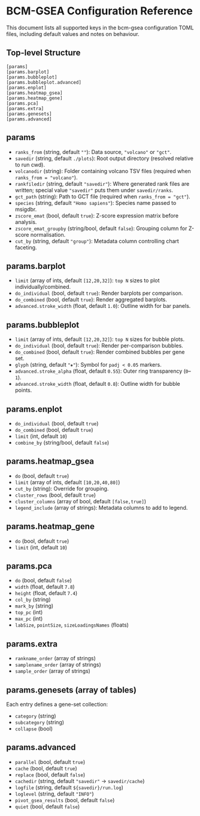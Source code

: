 # BCM-GSEA Configuration Reference

This document lists all supported keys in the bcm-gsea configuration TOML files, including default values and notes on behaviour.

## Top-level Structure

```
[params]
[params.barplot]
[params.bubbleplot]
[params.bubbleplot.advanced]
[params.enplot]
[params.heatmap_gsea]
[params.heatmap_gene]
[params.pca]
[params.extra]
[params.genesets]
[params.advanced]
```

## params

- `ranks_from` (string, default `""`): Data source, `"volcano"` or `"gct"`.
- `savedir` (string, default `./plots`): Root output directory (resolved relative to run cwd).
- `volcanodir` (string): Folder containing volcano TSV files (required when `ranks_from = "volcano"`).
- `rankfiledir` (string, default `"savedir"`): Where generated rank files are written; special value `"savedir"` puts them under `savedir/ranks`.
- `gct_path` (string): Path to GCT file (required when `ranks_from = "gct"`).
- `species` (string, default `"Homo sapiens"`): Species name passed to msigdbr.
- `zscore_emat` (bool, default `true`): Z-score expression matrix before analysis.
- `zscore_emat_groupby` (string/bool, default `false`): Grouping column for Z-score normalisation.
- `cut_by` (string, default `"group"`): Metadata column controlling chart faceting.

## params.barplot

- `limit` (array of ints, default `[12,20,32]`): `top N` sizes to plot individually/combined.
- `do_individual` (bool, default `true`): Render barplots per comparison.
- `do_combined` (bool, default `true`): Render aggregated barplots.
- `advanced.stroke_width` (float, default `1.0`): Outline width for bar panels.

## params.bubbleplot

- `limit` (array of ints, default `[12,20,32]`): `top N` sizes for bubble plots.
- `do_individual` (bool, default `true`): Render per-comparison bubbles.
- `do_combined` (bool, default `true`): Render combined bubbles per gene set.
- `glyph` (string, default `"⁕"`): Symbol for `padj < 0.05` markers.
- `advanced.stroke_alpha` (float, default `0.55`): Outer ring transparency (`0`–`1`).
- `advanced.stroke_width` (float, default `0.8`): Outline width for bubble points.

## params.enplot

- `do_individual` (bool, default `true`)
- `do_combined` (bool, default `true`)
- `limit` (int, default `10`)
- `combine_by` (string/bool, default `false`)

## params.heatmap_gsea

- `do` (bool, default `true`)
- `limit` (array of ints, default `[10,20,40,80]`)
- `cut_by` (string): Override for grouping.
- `cluster_rows` (bool, default `true`)
- `cluster_columns` (array of bool, default `[false,true]`)
- `legend_include` (array of strings): Metadata columns to add to legend.

## params.heatmap_gene

- `do` (bool, default `true`)
- `limit` (int, default `10`)

## params.pca

- `do` (bool, default `false`)
- `width` (float, default `7.8`)
- `height` (float, default `7.4`)
- `col_by` (string)
- `mark_by` (string)
- `top_pc` (int)
- `max_pc` (int)
- `labSize`, `pointSize`, `sizeLoadingsNames` (floats)

## params.extra

- `rankname_order` (array of strings)
- `samplename_order` (array of strings)
- `sample_order` (array of strings)

## params.genesets (array of tables)

Each entry defines a gene-set collection:

- `category` (string)
- `subcategory` (string)
- `collapse` (bool)

## params.advanced

- `parallel` (bool, default `true`)
- `cache` (bool, default `true`)
- `replace` (bool, default `false`)
- `cachedir` (string, default `"savedir"` → `savedir/cache`)
- `logfile` (string, default `${savedir}/run.log`)
- `loglevel` (string, default `"INFO"`)
- `pivot_gsea_results` (bool, default `false`)
- `quiet` (bool, default `false`)

